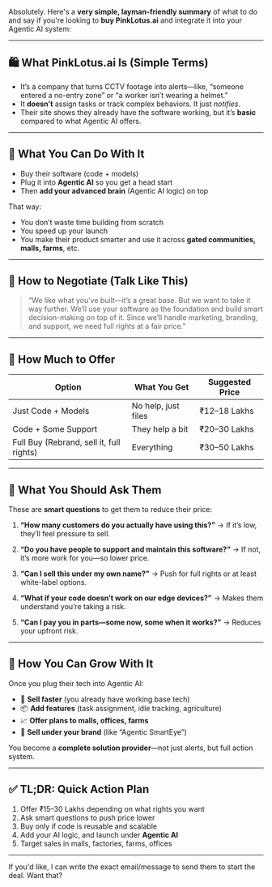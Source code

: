 Absolutely. Here's a **very simple, layman-friendly summary** of what to do and say if you're looking to **buy PinkLotus.ai** and integrate it into your Agentic AI system:

---

## 🛍️ What PinkLotus.ai Is (Simple Terms)

* It’s a company that turns CCTV footage into alerts—like, “someone entered a no-entry zone” or “a worker isn’t wearing a helmet.”
* It **doesn’t** assign tasks or track complex behaviors. It just *notifies*.
* Their site shows they already have the software working, but it’s **basic** compared to what Agentic AI offers.

---

## 🎯 What You Can Do With It

* Buy their software (code + models)
* Plug it into **Agentic AI** so you get a head start
* Then **add your advanced brain** (Agentic AI logic) on top

That way:

* You don’t waste time building from scratch
* You speed up your launch
* You make their product smarter and use it across **gated communities, malls, farms**, etc.

---

## 💬 How to Negotiate (Talk Like This)

> “We like what you’ve built—it’s a great base. But we want to take it way further.
> We’ll use your software as the foundation and build smart decision-making on top of it.
> Since we’ll handle marketing, branding, and support, we need full rights at a fair price.”

---

## 💸 How Much to Offer

| Option                                   | What You Get        | Suggested Price |
| ---------------------------------------- | ------------------- | --------------- |
| Just Code + Models                       | No help, just files | ₹12–18 Lakhs    |
| Code + Some Support                      | They help a bit     | ₹20–30 Lakhs    |
| Full Buy (Rebrand, sell it, full rights) | Everything          | ₹30–50 Lakhs    |

---

## 🧠 What You Should Ask Them

These are **smart questions** to get them to reduce their price:

1. **“How many customers do you actually have using this?”**
   → If it’s low, they’ll feel pressure to sell.

2. **“Do you have people to support and maintain this software?”**
   → If not, it’s more work for you—so lower price.

3. **“Can I sell this under my own name?”**
   → Push for full rights or at least white-label options.

4. **“What if your code doesn’t work on our edge devices?”**
   → Makes them understand you’re taking a risk.

5. **“Can I pay you in parts—some now, some when it works?”**
   → Reduces your upfront risk.

---

## 🚀 How You Can Grow With It

Once you plug their tech into Agentic AI:

* 🎯 **Sell faster** (you already have working base tech)
* 📦 **Add features** (task assignment, idle tracking, agriculture)
* 📈 **Offer plans to malls, offices, farms**
* 💼 **Sell under your brand** (like “Agentic SmartEye”)

You become a **complete solution provider**—not just alerts, but full action system.

---

## ✅ TL;DR: Quick Action Plan

1. Offer ₹15–30 Lakhs depending on what rights you want
2. Ask smart questions to push price lower
3. Buy only if code is reusable and scalable
4. Add your AI logic, and launch under **Agentic AI**
5. Target sales in malls, factories, farms, offices

---

If you'd like, I can write the exact email/message to send them to start the deal. Want that?
